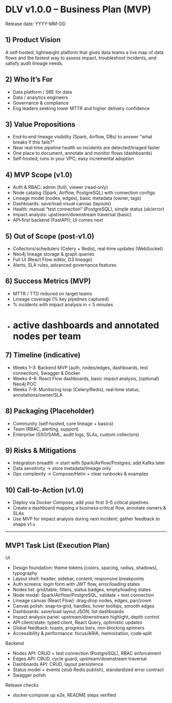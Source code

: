 # DLV v1.0.0 – Business Plan (MVP)

Release date: YYYY-MM-DD

## 1) Product Vision
A self‑hosted, lightweight platform that gives data teams a live map of data flows and the fastest way to assess impact, troubleshoot incidents, and satisfy audit lineage needs.

## 2) Who It’s For
- Data platform / SRE for data
- Data / analytics engineers
- Governance & compliance
- Eng leaders seeking lower MTTR and higher delivery confidence

## 3) Value Propositions
- End‑to‑end lineage visibility (Spark, Airflow, DBs) to answer “what breaks if this fails?”
- Near real‑time pipeline health so incidents are detected/triaged faster
- One place to document, annotate and monitor flows (dashboards)
- Self‑hosted, runs in your VPC; easy incremental adoption

## 4) MVP Scope (v1.0)
- Auth & RBAC: admin (full), viewer (read‑only)
- Node catalog (Spark, Airflow, PostgreSQL) with connection configs
- Lineage model (nodes, edges), basic metadata (owner, tags)
- Dashboards: save/load visual canvas (layouts)
- Health: manual “test connection” (PostgreSQL), simple status (ok/error)
- Impact analysis: upstream/downstream traversal (basic)
- API‑first backend (FastAPI); UI comes next

## 5) Out of Scope (post‑v1.0)
- Collectors/schedulers (Celery + Redis), real‑time updates (WebSocket)
- Neo4j lineage storage & graph queries
- Full UI (React Flow editor, D3 lineage)
- Alerts, SLA rules, advanced governance features

## 6) Success Metrics (MVP)
- MTTR / TTD reduced on target teams
- Lineage coverage (% key pipelines captured)
- % incidents with impact analysis in < 5 minutes
- # active dashboards and annotated nodes per team

## 7) Timeline (indicative)
- Weeks 1–3: Backend MVP (auth, nodes/edges, dashboards, test connection), Swagger & Docker
- Weeks 4–6: React Flow dashboards, basic impact analysis, (optional) Neo4j POC
- Weeks 7–9: Monitoring loop (Celery/Redis), real‑time status, annotations/owner/SLA

## 8) Packaging (Placeholder)
- Community (self‑hosted, core lineage + basics)
- Team (RBAC, alerting, support)
- Enterprise (SSO/SAML, audit logs, SLAs, custom collectors)

## 9) Risks & Mitigations
- Integration breadth → start with Spark/Airflow/Postgres; add Kafka later
- Data sensitivity → store metadata/lineage only
- Ops complexity → Compose/Helm + clear runbooks & examples

## 10) Call‑to‑Action (v1.0)
- Deploy via Docker Compose, add your first 3–5 critical pipelines
- Create a dashboard mapping a business‑critical flow, annotate owners & SLAs
- Use MVP for impact analysis during next incident; gather feedback to shape v1.x

---

## MVP1 Task List (Execution Plan)

UI
- Design foundation: theme tokens (colors, spacing, radius, shadows), typography
- Layout shell: header, sidebar, content; responsive breakpoints
- Auth screens: login form with JWT flow, error/loading states
- Nodes list: grid/table, filters, status badges, empty/loading states
- Node modal: Spark/Airflow/PostgreSQL, validate + test connection
- Lineage canvas (React Flow): drag‑drop nodes, edges, pan/zoom
- Canvas polish: snap‑to‑grid, handles, hover tooltips, smooth edges
- Dashboards: save/load layout JSON, list dashboards
- Impact analysis panel: upstream/downstream highlight, depth control
- API client/state: typed client, React Query, optimistic updates
- Global feedback: toasts, progress bars, non‑blocking spinners
- Accessibility & performance: focus/ARIA, memoization, code‑split

Backend
- Nodes API: CRUD + test connection (PostgreSQL), RBAC enforcement
- Edges API: CRUD, cycle guard, upstream/downstream traversal
- Dashboards API: CRUD, layout persistence
- Status model + events (stub Redis publish), standardized error contract
- Swagger polish

Release checks
- docker‑compose up e2e, README steps verified
